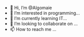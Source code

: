 - 👋 Hi, I’m @Algomaie
- 👀 I’m interested in programming...
- 🌱 I’m currently learning IT...
- 💞️ I’m looking to collaborate on ...
- 📫 How to reach me ...

<!---
Algomaie/Algomaie is a ✨ special ✨ repository because its `README.md` (this file) appears on your GitHub profile.
You can click the Preview link to take a look at your changes.
--->
